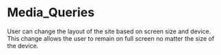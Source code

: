 # Media_Queries

User can change the layout of the site based on screen size and device. This change allows the user to remain on full screen no matter the size of the device. 